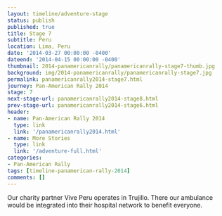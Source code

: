 ```yaml
---
layout: timeline/adventure-stage
status: publish
published: true
title: Stage 7
subtitle: Peru
location: Lima, Peru
date: '2014-03-27 00:00:00 -0400'
dateend: '2014-04-15 00:00:00 -0400'
thumbnail: 2014-panamericanrally/panamericanrally-stage7-thumb.jpg
background: img/2014-panamericanrally/panamericanrally-stage7.jpg
permalink: panamericanrally2014-stage7.html
journey: Pan-American Rally 2014
stage: 7
next-stage-url: panamericanrally2014-stage8.html
prev-stage-url: panamericanrally2014-stage6.html
header:
- name: Pan-American Rally 2014
  type: link
  link: '/panamericanrally2014.html'
- name: More Stories
  type: link
  link: '/adventure-full.html'
categories:
- Pan-American Rally
tags: [timeline-panamerican-rally-2014]
comments: []
---
```

Our charity partner Vive Peru operates in Trujillo. There our ambulance would be integrated into their hospital network to benefit everyone.
